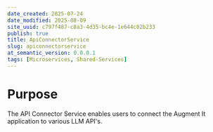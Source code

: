 ```yaml
---
date_created: 2025-07-24
date_modified: 2025-08-09
site_uuid: c797f487-c8a3-4d35-bc4e-1e644c02b233
publish: true
title: ApiConnectorService
slug: apiconnectorservice
at_semantic_version: 0.0.0.1
tags: [Microservices, Shared-Services]
---
```

# Purpose
The API Connector Service enables users to connect the Augment It application to various LLM API's. 

